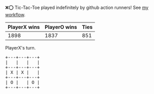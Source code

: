 :x::o: Tic-Tac-Toe played indefinitely by github action runners! See [my workflow](.github/workflows/play.yaml).

|PlayerX wins|PlayerO wins|Ties|
|-|-|-|
|1898|1837|851|

PlayerX's turn.

<pre>
+---+---+---+
|   |   |   |
+---+---+---+
| X | X |   |
+---+---+---+
| O |   | O |
+---+---+---+
</pre>